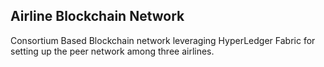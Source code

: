 ## Airline Blockchain Network

Consortium Based Blockchain network leveraging HyperLedger Fabric for setting up the peer network among three airlines.
